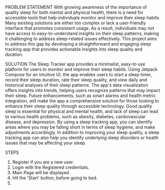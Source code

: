 PROBLEM STATEMENT 
   With growing awareness of the importance of quality 
sleep for both mental and physical health, there is a need for accessible 
tools that help individuals monitor and improve their sleep habits. Many 
existing solutions are either too complex or lack a user-friendly interface 
that promotes consistent usage. As a result, individuals may not have 
access to easy-to-understand insights on their sleep patterns, making it 
challenging to address sleep-related issues effectively. This project aims to 
address this gap by developing a straightforward and engaging sleep 
tracking app that provides actionable insights into sleep quality and 
duration. 
 
SOLUTION 
   The Sleep Tracker app provides a minimalist, easy-to
use platform for users to monitor and improve their sleep habits. Using 
Jetpack Compose for an intuitive UI, the app enables users to start a sleep 
timer, record their sleep duration, rate their sleep quality, and view daily 
and historical analyses of their sleep patterns. The app's data visualization 
offers insights into trends, helping users recognize patterns that may 
impact their sleep. Future enhancements, such as smart alarms and health 
metric integration, will make the app a comprehensive solution for those 
looking to enhance their sleep quality through accessible technology. 
Good quality sleep is essential for physical and mental health, and lack of 
sleep can lead to various health problems, such as obesity, diabetes, 
cardiovascular disease, and depression. By using a sleep tracking app, you 
can identify areas where you may be falling short in terms of sleep 
hygiene, and make adjustments accordingly. In addition to improving your 
sleep quality, a sleep tracking app can also help you identify underlying 
sleep disorders or health issues that may be affecting your sleep. 

STEPS
1. Register if you are a new user.
2. Login with the Registered credentials.
3. Main Page will be displayed.
4. Hit the 'Start' button, before going to bed.
5. 